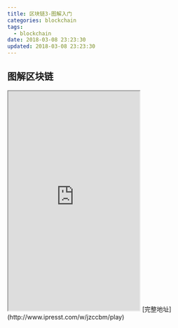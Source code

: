 ```yaml
---
title: 区块链3-图解入门
categories: blockchain
tags:
  - blockchain
date: 2018-03-08 23:23:30
updated: 2018-03-08 23:23:30
---
```



## 图解区块链 
<iframe src="http://www.ipresst.com/w/jzccbm/play" height="500"></iframe>
[完整地址](http://www.ipresst.com/w/jzccbm/play)

